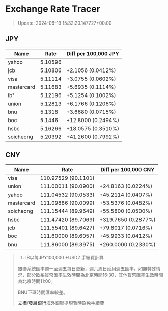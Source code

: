 # Exchange Rate Tracer

> Update: 2024-06-19 15:32:20.147727+00:00

## JPY

| Name       |    Rate | Diff per 100,000 JPY   |
|------------|---------|------------------------|
| yahoo      | 5.10596 |                        |
| jcb        | 5.10806 | +2.1056 (0.0412%)      |
| visa       | 5.11114 | +3.0755 (0.0602%)      |
| mastercard | 5.11683 | +5.6935 (0.1114%)      |
| ib¹        | 5.12196 | +5.1254 (0.1002%)      |
| union      | 5.12813 | +6.1766 (0.1206%)      |
| bnu        | 5.1318  | +3.6680 (0.0715%)      |
| boc        | 5.1446  | +12.8000 (0.2494%)     |
| hsbc       | 5.16266 | +18.0575 (0.3510%)     |
| soicheong  | 5.20392 | +41.2600 (0.7992%)     |

## CNY

| Name       | Rate                | Diff per 100,000 CNY   |
|------------|---------------------|------------------------|
| visa       | 110.97529	(90.1101) |                        |
| union      | 111.00011	(90.0900) | +24.8163 (0.0224%)     |
| yahoo      | 111.04532	(90.0533) | +45.2114 (0.0407%)     |
| mastercard | 111.09886	(90.0099) | +53.5376 (0.0482%)     |
| soicheong  | 111.15444	(89.9649) | +55.5800 (0.0500%)     |
| hsbc       | 111.47420	(89.7069) | +319.7650 (0.2877%)    |
| jcb        | 111.55401	(89.6427) | +79.8017 (0.0716%)     |
| boc        | 111.60000	(89.6057) | +45.9933 (0.0412%)     |
| bnu        | 111.86000	(89.3975) | +260.0000 (0.2330%)    |


> 1. IB以每JPY100,000 +USD2 手續費計算
>
> 銀聯系統匯率週一至週五每日更新，週六周日延用週五匯率。如無特殊情況，部分歐系貨幣匯率生效時間為北京時間16:30，其他貨幣匯率生效時間為北京時間11:00。
>
> BNU下班時間匯率較差。
>
> [立橋](https://www.wlbank.com.mo/uploads/ueditor/file/20181211/1544536513900230.pdf)/[發展銀行](https://www.mdb.com.mo/Service_Charges_20230728.pdf)海外銀聯提現暫時豁免手續費

